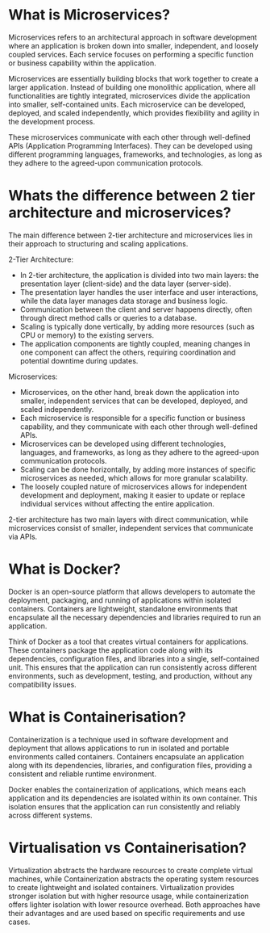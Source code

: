 # What is Microservices?

Microservices refers to an architectural approach in software development where an application is broken down into smaller, independent, and loosely coupled services. Each service focuses on performing a specific function or business capability within the application.

Microservices are essentially building blocks that work together to create a larger application. Instead of building one monolithic application, where all functionalities are tightly integrated, microservices divide the application into smaller, self-contained units. Each microservice can be developed, deployed, and scaled independently, which provides flexibility and agility in the development process.

These microservices communicate with each other through well-defined APIs (Application Programming Interfaces). They can be developed using different programming languages, frameworks, and technologies, as long as they adhere to the agreed-upon communication protocols.

#
# Whats the difference between 2 tier architecture and microservices?

The main difference between 2-tier architecture and microservices lies in their approach to structuring and scaling applications.

2-Tier Architecture:

- In 2-tier architecture, the application is divided into two main layers: the presentation layer (client-side) and the data layer (server-side).
- The presentation layer handles the user interface and user interactions, while the data layer manages data storage and business logic.
- Communication between the client and server happens directly, often through direct method calls or queries to a database.
- Scaling is typically done vertically, by adding more resources (such as CPU or memory) to the existing servers.
- The application components are tightly coupled, meaning changes in one component can affect the others, requiring coordination and potential downtime during updates.

Microservices:

- Microservices, on the other hand, break down the application into smaller, independent services that can be developed, deployed, and scaled independently.
- Each microservice is responsible for a specific function or business capability, and they communicate with each other through well-defined APIs.
- Microservices can be developed using different technologies, languages, and frameworks, as long as they adhere to the agreed-upon communication protocols.
- Scaling can be done horizontally, by adding more instances of specific microservices as needed, which allows for more granular scalability.
- The loosely coupled nature of microservices allows for independent development and deployment, making it easier to update or replace individual services without affecting the entire application.

2-tier architecture has two main layers with direct communication, while microservices consist of smaller, independent services that communicate via APIs. 

#
# What is Docker?

Docker is an open-source platform that allows developers to automate the deployment, packaging, and running of applications within isolated containers. Containers are lightweight, standalone environments that encapsulate all the necessary dependencies and libraries required to run an application.

Think of Docker as a tool that creates virtual containers for applications. These containers package the application code along with its dependencies, configuration files, and libraries into a single, self-contained unit. This ensures that the application can run consistently across different environments, such as development, testing, and production, without any compatibility issues.

#
# What is Containerisation?

Containerization is a technique used in software development and deployment that allows applications to run in isolated and portable environments called containers. Containers encapsulate an application along with its dependencies, libraries, and configuration files, providing a consistent and reliable runtime environment.

Docker enables the containerization of applications, which means each application and its dependencies are isolated within its own container. This isolation ensures that the application can run consistently and reliably across different systems.

#
# Virtualisation vs Containerisation?

Virtualization abstracts the hardware resources to create complete virtual machines, while Containerization abstracts the operating system resources to create lightweight and isolated containers. Virtualization provides stronger isolation but with higher resource usage, while containerization offers lighter isolation with lower resource overhead. Both approaches have their advantages and are used based on specific requirements and use cases.
